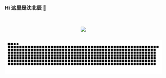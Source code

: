 ### Hi 这里是沈北辰 👋

<!--
**beiChen-JavaCoder/beiChen-JavaCoder** is a ✨ _special_ ✨ repository because its `README.md` (this file) appears on your GitHub profile.

Here are some ideas to get you started:

- 🔭 I’m currently working on ...
- 🌱 I’m currently learning ...
- 👯 I’m looking to collaborate on ...
- 🤔 I’m looking for help with ...
- 💬 Ask me about ...
- 📫 How to reach me: ...
- 😄 Pronouns: ...
- ⚡ Fun fact: ...
-->
<!-- 动态打字效果 -->
<h1 align="center"><a href="https://www.beic.top/"><img src="https://readme-typing-svg.herokuapp.com/?color=red&lines=System.out.println(%22Hello%20World%22);console.log(%22https%3A%2F%2Fwww%2Ebeic%2Etop%22)&center=true&size=30"></a>
</h1>

<!-- 贪吃蛇 -->
![](https://github.com/beiChen-JavaCoder/beiChen-JavaCoder/blob/main/assets/snake.svg)

